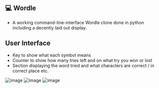 ## 💻 Wordle
- A working command-line-interface Wordle clone done in python including a decently laid out display.

## User Interface

- Key to show what each symbol means
- Counter to show how many tries left and on what try you won or lost
- Section displaying the word tried and what characters are correct / in correct place etc.

![image](https://user-images.githubusercontent.com/92184180/201767391-c6d26ed1-b137-4f1b-9216-392e222a90e7.png)
![image](https://user-images.githubusercontent.com/92184180/201769744-bf64ace4-1053-4da1-b9b9-4f78741dac1b.png)
![image](https://user-images.githubusercontent.com/92184180/201768398-43584da6-d140-45a6-9f07-71e8a7e51f96.png)
